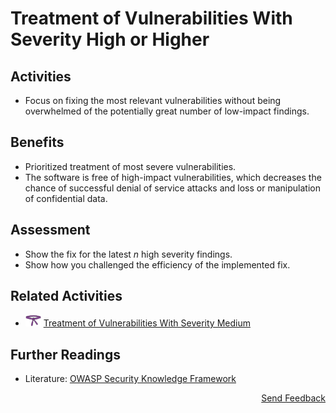 # Treatment of Vulnerabilities With Severity High or Higher

## Activities

- Focus on fixing the most relevant vulnerabilities without being overwhelmed of the potentially great number of low-impact findings.

## Benefits

- Prioritized treatment of most severe vulnerabilities.
- The software is free of high-impact vulnerabilities, which decreases the chance of successful denial of service attacks and loss or manipulation of confidential data.

## Assessment

- Show the fix for the latest *n* high severity findings.
- Show how you challenged the efficiency of the implemented fix.

## Related Activities

- [<img src="https://raw.githubusercontent.com/AppSecure-nrw/security-belts/assets/belt-img/06_security-belt-purple.svg" width="25" />](#) [Treatment of Vulnerabilities With Severity Medium](../purple/treatment-of-vulnerabilities-with-severity-medium.md)
## Further Readings

- Literature: [OWASP Security Knowledge Framework](https://owasp.org/www-project-security-knowledge-framework/)

<p align="right"><a href="https://www.surveymonkey.de/r/MNWNVRB">Send Feedback</a></p>

